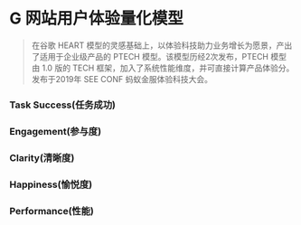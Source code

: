 

# G 网站用户体验量化模型

> 在谷歌 HEART 模型的灵感基础上，以体验科技助力业务增长为愿景，产出了适用于企业级产品的 PTECH 模型。该模型历经2次发布，PTECH 模型由 1.0 版的 TECH 框架，加入了系统性能维度，并可直接计算产品体验分。发布于2019年 SEE CONF 蚂蚁金服体验科技大会。

### Task Success(任务成功)
### Engagement(参与度)
### Clarity(清晰度)
### Happiness(愉悦度)
### Performance(性能)
